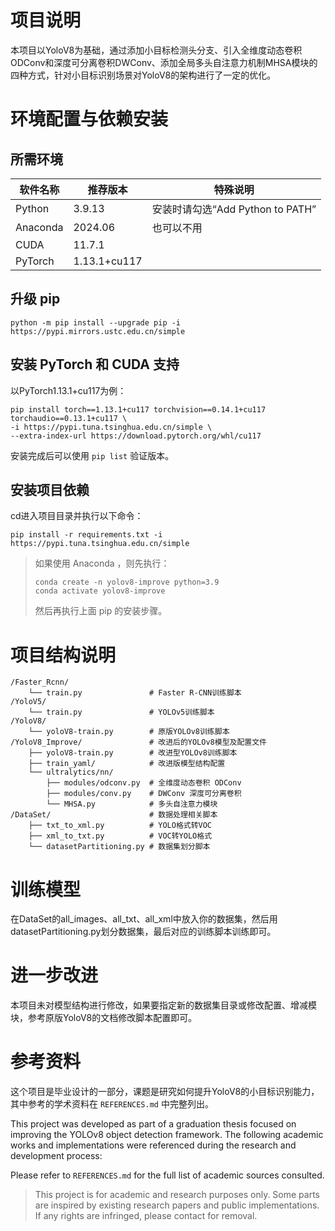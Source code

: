 # 项目说明
本项目以YoloV8为基础，通过添加小目标检测头分支、引入全维度动态卷积ODConv和深度可分离卷积DWConv、添加全局多头自注意力机制MHSA模块的四种方式，针对小目标识别场景对YoloV8的架构进行了一定的优化。


# 环境配置与依赖安装

## 所需环境

| 软件名称                                 | 推荐版本         | 特殊说明                     |
| ------------------------------------ | ------------ | -------------------------- |
| Python                               | 3.9.13       | 安装时请勾选“Add Python to PATH” |
| Anaconda                             | 2024.06      | 也可以不用                        |
| CUDA                                 | 11.7.1       |                                 |
| PyTorch                              | 1.13.1+cu117 |                               |


## 升级 pip
```
python -m pip install --upgrade pip -i https://pypi.mirrors.ustc.edu.cn/simple
```

## 安装 PyTorch 和 CUDA 支持
以PyTorch1.13.1+cu117为例：
```
pip install torch==1.13.1+cu117 torchvision==0.14.1+cu117 torchaudio==0.13.1+cu117 \
-i https://pypi.tuna.tsinghua.edu.cn/simple \
--extra-index-url https://download.pytorch.org/whl/cu117
```
安装完成后可以使用 `pip list` 验证版本。

## 安装项目依赖
cd进入项目目录并执行以下命令：
```
pip install -r requirements.txt -i https://pypi.tuna.tsinghua.edu.cn/simple
```

> 如果使用 Anaconda ，则先执行：
> ```
> conda create -n yolov8-improve python=3.9
> conda activate yolov8-improve
> ```
> 然后再执行上面 pip 的安装步骤。


# 项目结构说明

```
/Faster_Rcnn/
    └── train.py               # Faster R-CNN训练脚本
/YoloV5/
    └── train.py               # YOLOv5训练脚本
/YoloV8/
    └── yoloV8-train.py        # 原版YOLOv8训练脚本
/YoloV8_Improve/               # 改进后的YOLOv8模型及配置文件
    ├── yoloV8-train.py        # 改进型YOLOv8训练脚本
    ├── train_yaml/            # 改进版模型结构配置
    └── ultralytics/nn/
        ├── modules/odconv.py  # 全维度动态卷积 ODConv
        ├── modules/conv.py    # DWConv 深度可分离卷积
        └── MHSA.py            # 多头自注意力模块
/DataSet/                      # 数据处理相关脚本
    ├── txt_to_xml.py          # YOLO格式转VOC
    ├── xml_to_txt.py          # VOC转YOLO格式
    └── datasetPartitioning.py # 数据集划分脚本
```

# 训练模型

在DataSet的all_images、all_txt、all_xml中放入你的数据集，然后用datasetPartitioning.py划分数据集，最后对应的训练脚本训练即可。

# 进一步改进

本项目未对模型结构进行修改，如果要指定新的数据集目录或修改配置、增减模块，参考原版YoloV8的文档修改脚本配置即可。

# 参考资料

这个项目是毕业设计的一部分，课题是研究如何提升YoloV8的小目标识别能力，其中参考的学术资料在 `REFERENCES.md` 中完整列出。

This project was developed as part of a graduation thesis focused on improving the YOLOv8 object detection framework. The following academic works and implementations were referenced during the research and development process:

Please refer to `REFERENCES.md` for the full list of academic sources consulted.

> This project is for academic and research purposes only. Some parts are inspired by existing research papers and public implementations. If any rights are infringed, please contact for removal.